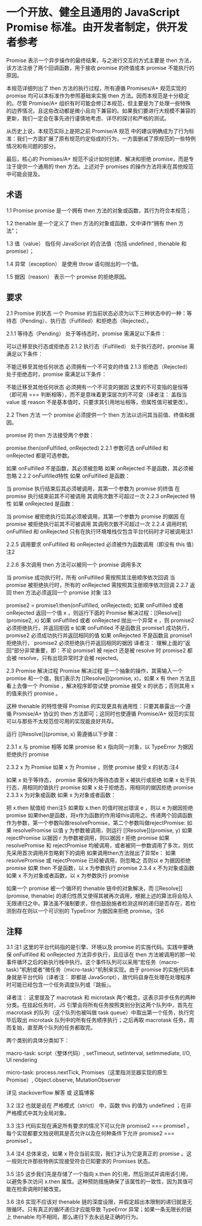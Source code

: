 
# 一个开放、健全且通用的 JavaScript Promise 标准。由开发者制定，供开发者参考

Promise 表示一个异步操作的最终结果，与之进行交互的方式主要是 then 方法，该方法注册了两个回调函数，用于接收 promise 的终值或本 promise 不能执行的原因。

本规范详细列出了 then 方法的执行过程，所有遵循 Promises/A+ 规范实现的 promise 均可以本标准作为参照基础来实施 then 方法。因而本规范是十分稳定的。尽管 Promise/A+ 组织有时可能会修订本规范，但主要是为了处理一些特殊的边界情况，且这些改动都是微小且向下兼容的。如果我们要进行大规模不兼容的更新，我们一定会在事先进行谨慎地考虑、详尽的探讨和严格的测试。

从历史上说，本规范实际上是把之前 Promise/A 规范 中的建议明确成为了行为标准：我们一方面扩展了原有规范约定俗成的行为，一方面删减了原规范的一些特例情况和有问题的部分。

最后，核心的 Promises/A+ 规范不设计如何创建、解决和拒绝 promise，而是专注于提供一个通用的 then 方法。上述对于 promises 的操作方法将来在其他规范中可能会提及。

## 术语

1.1 Promise
promise 是一个拥有 then 方法的对象或函数，其行为符合本规范；

1.2 thenable
是一个定义了 then 方法的对象或函数，文中译作“拥有 then 方法”；

1.3 值（value）
指任何 JavaScript 的合法值（包括 undefined , thenable 和 promise）；

1.4 异常（exception）
是使用 throw 语句抛出的一个值。

1.5 据因（reason）
表示一个 promise 的拒绝原因。

## 要求

2.1 Promise 的状态
一个 Promise 的当前状态必须为以下三种状态中的一种：等待态（Pending）、执行态（Fulfilled）和拒绝态（Rejected）。

2.1.1 等待态（Pending）
处于等待态时，promise 需满足以下条件：

可以迁移至执行态或拒绝态
2.1.2 执行态（Fulfilled）
处于执行态时，promise 需满足以下条件：

不能迁移至其他任何状态
必须拥有一个不可变的终值
2.1.3 拒绝态（Rejected）
处于拒绝态时，promise 需满足以下条件：

不能迁移至其他任何状态
必须拥有一个不可变的据因
这里的不可变指的是恒等（即可用 === 判断相等），而不是意味着更深层次的不可变（译者注： 盖指当 value 或 reason 不是基本值时，只要求其引用地址相等，但属性值可被更改）。

2.2 Then 方法
一个 promise 必须提供一个 then 方法以访问其当前值、终值和据因。

promise 的 then 方法接受两个参数：

promise.then(onFulfilled, onRejected)
2.2.1 参数可选
onFulfilled 和 onRejected 都是可选参数。

如果 onFulfilled 不是函数，其必须被忽略
如果 onRejected 不是函数，其必须被忽略
2.2.2 onFulfilled特性
如果 onFulfilled 是函数：

当 promise 执行结束后其必须被调用，其第一个参数为 promise 的终值
在 promise 执行结束前其不可被调用
其调用次数不可超过一次
2.2.3 onRejected 特性
如果 onRejected 是函数：

当 promise 被拒绝执行后其必须被调用，其第一个参数为 promise 的据因
在 promise 被拒绝执行前其不可被调用
其调用次数不可超过一次
2.2.4 调用时机
onFulfilled 和 onRejected 只有在执行环境堆栈仅包含平台代码时才可被调用注1

2.2.5 调用要求
onFulfilled 和 onRejected 必须被作为函数调用（即没有 this 值）注2

2.2.6 多次调用
then 方法可以被同一个 promise 调用多次

当 promise 成功执行时，所有 onFulfilled 需按照其注册顺序依次回调
当 promise 被拒绝执行时，所有的 onRejected 需按照其注册顺序依次回调
2.2.7 返回
then 方法必须返回一个 promise 对象 注3

promise2 = promise1.then(onFulfilled, onRejected);
如果 onFulfilled 或者 onRejected 返回一个值 x ，则运行下面的 Promise 解决过程：[[Resolve]](promise2, x)
如果 onFulfilled 或者 onRejected 抛出一个异常 e ，则 promise2 必须拒绝执行，并返回拒因 e
如果 onFulfilled 不是函数且 promise1 成功执行， promise2 必须成功执行并返回相同的值
如果 onRejected 不是函数且 promise1 拒绝执行， promise2 必须拒绝执行并返回相同的据因
译者注： 理解上面的“返回”部分非常重要，即：不论 promise1 被 reject 还是被 resolve 时 promise2 都会被 resolve，只有出现异常时才会被 rejected。

2.3 Promise 解决过程
Promise 解决过程 是一个抽象的操作，其需输入一个 promise 和一个值，我们表示为 [[Resolve]](promise, x)，如果 x 有 then 方法且看上去像一个 Promise ，解决程序即尝试使 promise 接受 x 的状态；否则其用 x 的值来执行 promise 。

这种 thenable 的特性使得 Promise 的实现更具有通用性：只要其暴露出一个遵循 Promise/A+ 协议的 then 方法即可；这同时也使遵循 Promise/A+ 规范的实现可以与那些不太规范但可用的实现能良好共存。

运行 [[Resolve]](promise, x) 需遵循以下步骤：

2.3.1 x 与 promise 相等
如果 promise 和 x 指向同一对象，以 TypeError 为据因拒绝执行 promise

2.3.2 x 为 Promise
如果 x 为 Promise ，则使 promise 接受 x 的状态:注4

如果 x 处于等待态， promise 需保持为等待态直至 x 被执行或拒绝
如果 x 处于执行态，用相同的值执行 promise
如果 x 处于拒绝态，用相同的据因拒绝 promise
2.3.3 x 为对象或函数
如果 x 为对象或者函数：

把 x.then 赋值给 then注5
如果取 x.then 的值时抛出错误 e ，则以 e 为据因拒绝 promise
如果then是函数，将x作为函数的作用域this调用之。传递两个回调函数作为参数，第一个参数叫做resolvePromise，第二个参数叫做rejectPromise:
如果 resolvePromise 以值 y 为参数被调用，则运行 [[Resolve]](promise, y)
如果 rejectPromise 以据因 r 为参数被调用，则以据因 r 拒绝 promise
如果 resolvePromise 和 rejectPromise 均被调用，或者被同一参数调用了多次，则优先采用首次调用并忽略剩下的调用
如果调用then方法抛出了异常e：
如果 resolvePromise 或 rejectPromise 已经被调用，则忽略之
否则以 e 为据因拒绝 promise
如果 then 不是函数，以 x 为参数执行 promise
2.3.4 x 不为对象或函数
如果 x 不为对象或者函数，以 x 为参数执行 promise

如果一个 promise 被一个循环的 thenable 链中的对象解决，而 [[Resolve]](promise, thenable) 的递归性质又使得其被再次调用，根据上述的算法将会陷入无限递归之中。算法虽不强制要求，但也鼓励施者检测这样的递归是否存在，若检测到存在则以一个可识别的 TypeError 为据因来拒绝 promise。注6

## 注释

3.1 注1
这里的平台代码指的是引擎、环境以及 promise 的实施代码。实践中要确保 onFulfilled 和 onRejected 方法异步执行，且应该在 then 方法被调用的那一轮事件循环之后的新执行栈中执行。这个事件队列可以采用“宏任务（macro-task）”机制或者“微任务（micro-task）”机制来实现。由于 promise 的实施代码本身就是平台代码（译者注： 即都是 JavaScript），故代码自身在处理在处理程序时可能已经包含一个任务调度队列或『跳板』。

译者注： 这里提及了 macrotask 和 microtask 两个概念，这表示异步任务的两种分类。在挂起任务时，JS 引擎会将所有任务按照类别分到这两个队列中，首先在 macrotask 的队列（这个队列也被叫做 task queue）中取出第一个任务，执行完毕后取出 microtask 队列中的所有任务顺序执行；之后再取 macrotask 任务，周而复始，直至两个队列的任务都取完。

两个类别的具体分类如下：

macro-task: script（整体代码）, setTimeout, setInterval, setImmediate, I/O, UI rendering

micro-task: process.nextTick, Promises（这里指浏览器实现的原生 Promise）, Object.observe, MutationObserver

详见 stackoverflow 解答 或 这篇博客

3.2 注2
也就是说在 严格模式（strict） 中，函数 this 的值为 undefined ；在非严格模式中其为全局对象。

3.3 注3
代码实现在满足所有要求的情况下可以允许 promise2 === promise1 。每个实现都要文档说明其是否允许以及在何种条件下允许 promise2 === promise1 。

3.4 注4
总体来说，如果 x 符合当前实现，我们才认为它是真正的 promise 。这一规则允许那些特例实现接受符合已知要求的 Promises 状态。

3.5 注5
这步我们先是存储了一个指向 x.then 的引用，然后测试并调用该引用，以避免多次访问 x.then 属性。这种预防措施确保了该属性的一致性，因为其值可能在检索调用时被改变。

3.6 注6
实现不应该对 thenable 链的深度设限，并假定超出本限制的递归就是无限循环。只有真正的循环递归才应能导致 TypeError 异常；如果一条无限长的链上 thenable 均不相同，那么递归下去永远是正确的行为。
